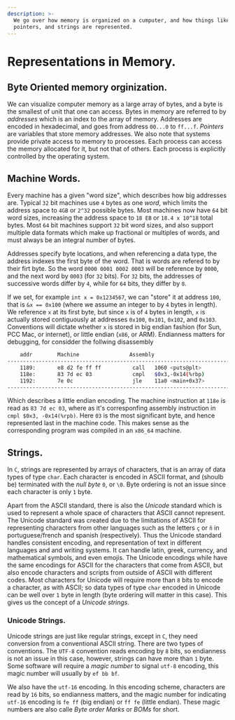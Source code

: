 ```yaml
---
description: >-
  We go over how memory is organized on a cumputer, and how things like chars,
  pointers, and strings are represented.
---
```


# Representations in Memory.

## Byte Oriented memory orginization.

We can visualize computer memory as a large array of bytes, and a byte is the smallest of unit that one can access. Bytes in memory are referred to by _addresses_ which is an index to the array of memory. Addresses are encoded in hexadecimal, and goes from address `00...0` to `ff...f`. _Pointers_ are variables that store memory addresses. We also note that systems provide private access to memory to processes. Each process can access the memory allocated for it, but not that of others. Each process is explicitly controlled by the operating system.

## Machine Words.

Every machine has a given "word size", which describes how big addresses are. Typical `32` bit machines use `4` bytes as one _word_, which limits the address space to `4GB` or `2^32` possible bytes. Most machines now have `64` bit word sizes, increasing the address space to `18 EB` or `18.4 x 10^18` total bytes. Most `64` bit machines support `32` bit word sizes, and also support multiple data formats which make up fractional or multiples of words, and must always be an integral number of bytes.

Addresses specify byte locations, and when referencing a data type, the address indexes the first byte of the word. That is words are refered to by their firt byte. So the word `0000 0001 0002 0003` will be reference by `0000`, and the next word by `0003` \(for `32` bits\). For `32` bits, the addresses of successive words differ by `4`, while for `64` bits, they differ by `8`.

If we set, for example `int x = 0x1234567`, we can "store" it at address `100`, that is `&x == 0x100` \(where we assume an integer to by `4` bytes in length\). We reference `x` at its first byte, but since `x` is of `4` bytes in length, `x` is actually stored contiguously at addresses `0x100`, `0x101`, `0x102`, and `0x103`. Conventions will dictate whether `x` is stored in big endian fashion \(for Sun, PCC Mac, or internet\), or little endian \(`x86`, or ARM\). Endianness matters for debugging, for considder the follwing disassembly

```bash
    addr        Machine                Assembly
-------------------------------------------------------------------------------
    1189:	    e8 d2 fe ff ff       	call   1060 <puts@plt>
    118e:	    83 7d ec 03          	cmpl   $0x3,-0x14(%rbp)
    1192:	    7e 0c                	jle    11a0 <main+0x37>
-------------------------------------------------------------------------------
```

Which describes a little endian encoding. The machine instruction at `118e` is read as `83 7d ec 03`, where as it's corresponfing assembly instruction in `cmpl $0x3, -0x14(%rpb)`. Here `03` is the most significant byte, and hence represented last in the machine code. This makes sense as the corresponding program was compiled in an `x86_64` machine.

## Strings.

In `C`, strings are represented by arrays of characters, that is an array of data types of type `char`.  Each character is encoded in ASCII format, and \(shoulb be\) terminated with the _null byte_ `0`, or `\0`. Byte ordering is not an issue since each character is only `1` byte.

Apart from the ASCII standard, there is also the _Unicode_ standard which is used to represent a whole space of characters that ASCII cannot represent. The Unicode standard was created due to the limitations of ASCII for representing characters from other languages such as the letters `ç` or `ñ` in portuguese/french and spanish \(respectively\). Thus the Unicode standard handles consistent encoding, and representation of text in different languages and and writing systems. It can handle latin, greek, currency, and mathematical symbols, and even emojis. The Unicode encodings while have the same encodings for ASCII for the characters that come from ASCII, but also encode characters and scripts from outside of ASCII with different codes. Most characters for Unicode will require more than `8` bits to encode a  character, as with ASCII; so data types of type `char` encoded in Unicode can be well over `1` byte in length \(byte ordering will matter in this case\). This gives us the concept of a _Unicode strings_.

### Unicode Strings.

Unicode strings are just like regular strings, except in `C`, they need conversion from a conventional ASCII string. There are two types of conventions. The `UTF-8` convention reads encoding by `8` bits, so endianness is not an issue in this case, however, strings can have more than `1` byte. Some software will require a _magic number_ to signal `utf-8` encoding, this magic number will usually by `ef bb bf`.

We also have the `utf-16` encoding. In this encoding scheme, characters are read by `16` bits, so endianness matters, and the magic number for indicating `utf-16` encoding is `fe ff` \(big endian\) or `ff fe` \(little endian\). These magic numbers are also calle _Byte order Marks_ or _BOMs_ for short.





